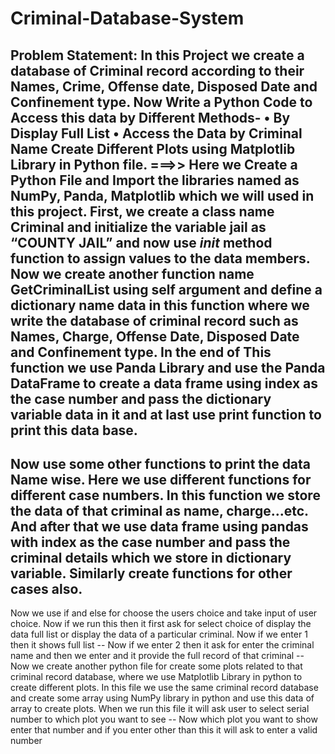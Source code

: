 # Criminal-Database-System
Problem Statement:
In this Project we create a database of Criminal record 
according to their Names, Crime, Offense date, 
Disposed Date and Confinement type. Now Write a 
Python Code to Access this data by Different Methods-
• By Display Full List 
• Access the Data by Criminal Name
Create Different Plots using Matplotlib Library in 
Python file.
===>>
Here we Create a Python File and Import the libraries named as 
NumPy, Panda, Matplotlib which we will used in this project.
First, we create a class name Criminal and initialize the variable 
jail as “COUNTY JAIL” and now use _init_ method function to 
assign values to the data members. Now we create another 
function name GetCriminalList using self argument and define a 
dictionary name data in this function where we write the 
database of criminal record such as Names, Charge, Offense Date, 
Disposed Date and Confinement type.
In the end of This function we use Panda Library and use the 
Panda DataFrame to create a data frame using index as the case 
number and pass the dictionary variable data in it and at last use 
print function to print this data base.
---------------------------------------------------------------------------------------
Now use some other functions to print the data Name wise. Here 
we use different functions for different case numbers. In this 
function we store the data of that criminal as name, charge...etc.
And after that we use data frame using pandas with index as the 
case number and pass the criminal details which we store in 
dictionary variable. Similarly create functions for other cases also.
---------------------------------------------------------------------------------------
Now we use if and else for choose the users choice and take input 
of user choice. Now if we run this then it first ask for select choice 
of display the data full list or display the data of a particular 
criminal.
Now if we enter 1 then it shows full list --
Now if we enter 2 then it ask for enter the criminal name and 
then we enter and it provide the full record of that criminal --
Now we create another python file for create some plots related 
to that criminal record database, where we use Matplotlib Library 
in python to create different plots.
In this file we use the same criminal record database and create 
some array using NumPy library in python and use this data of 
array to create plots. When we run this file it will ask user to 
select serial number to which plot you want to see --
Now which plot you want to show enter that number and if you 
enter other than this it will ask to enter a valid number

